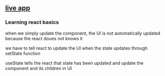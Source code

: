 ## [live app](http://saad-saif-class-3-part-2-bootcamp2020.surge.sh/)

### Learning react basics

when we simply update the component, the UI is not automatically updated because the react doues not knows it

we have to tell react to update the UI when the state updates through setState function

useState tells the react that state has been updated and update the component and its children in UI
